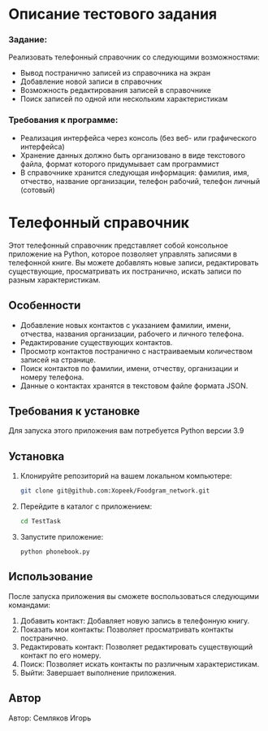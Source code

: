 # Описание тестового задания
### Задание:
Реализовать телефонный справочник со следующими возможностями:
- Вывод постранично записей из справочника на экран
- Добавление новой записи в справочник
- Возможность редактирования записей в справочнике
- Поиск записей по одной или нескольким характеристикам
### Требования к программе:
- Реализация интерфейса через консоль (без веб- или графического интерфейса)
- Хранение данных должно быть организовано в виде текстового файла, формат которого придумывает сам программист
- В справочнике хранится следующая информация: фамилия, имя, отчество, название организации, телефон рабочий, телефон личный (сотовый)



# Телефонный справочник

Этот телефонный справочник представляет собой консольное приложение на Python, которое позволяет управлять записями в телефонной книге. Вы можете добавлять новые записи, редактировать существующие, просматривать их постранично, искать записи по разным характеристикам.

## Особенности

- Добавление новых контактов с указанием фамилии, имени, отчества, названия организации, рабочего и личного телефона.
- Редактирование существующих контактов.
- Просмотр контактов постранично с настраиваемым количеством записей на странице.
- Поиск контактов по фамилии, имени, отчеству, организации и номеру телефона.
- Данные о контактах хранятся в текстовом файле формата JSON.

## Требования к установке

Для запуска этого приложения вам потребуется Python версии 3.9

## Установка

1. Клонируйте репозиторий на вашем локальном компьютере:

   ```bash
   git clone git@github.com:Xopeek/Foodgram_network.git
2. Перейдите в каталог с приложением:

    ```bash
    cd TestTask
3. Запустите приложение:
    ```
   python phonebook.py

## Использование
После запуска приложения вы сможете воспользоваться следующими командами:
1. Добавить контакт: Добавляет новую запись в телефонную книгу.
2. Показать мои контакты: Позволяет просматривать контакты постранично.
3. Редактировать контакт: Позволяет редактировать существующий контакт по его номеру.
4. Поиск: Позволяет искать контакты по различным характеристикам.
5. Выйти: Завершает выполнение приложения.

## Автор
Автор: Семляков Игорь